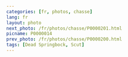 ```yaml
---
categories: [fr, photos, chasse]
lang: fr
layout: photo
next_photo: /fr/photos/chasse/P0000201.html
picname: P0000014
prev_photo: /fr/photos/chasse/P0000200.html
tags: [Dead Springbock, Scut]
---
```

